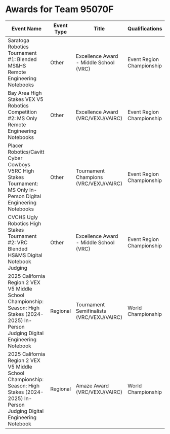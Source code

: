# Awards for Team 95070F

| Event Name | Event Type | Title | Qualifications |
|------------|------------|-------|----------------|
| Saratoga Robotics Tournament #1: Blended MS&HS Remote Engineering Notebooks | Other | Excellence Award - Middle School (VRC) | Event Region Championship |
| Bay Area High Stakes VEX V5 Robotics Competition #2: MS Only Remote Engineering Notebooks | Other | Excellence Award (VRC/VEXU/VAIRC) | Event Region Championship |
| Placer Robotics/Cavitt Cyber Cowboys V5RC High Stakes Tournament: MS Only In-Person Digital Engineering Notebooks | Other | Tournament Champions (VRC/VEXU/VAIRC) | Event Region Championship |
| CVCHS Ugly Robotics High Stakes Tournament #2: VRC Blended HS&MS Digital Notebook Judging | Other | Excellence Award - Middle School (VRC) | Event Region Championship |
| 2025 California Region 2 VEX V5 Middle School Championship: Season: High Stakes (2024-2025) In-Person Judging Digital Engineering Notebook | Regional | Tournament Semifinalists (VRC/VEXU/VAIRC) | World Championship |
| 2025 California Region 2 VEX V5 Middle School Championship: Season: High Stakes (2024-2025) In-Person Judging Digital Engineering Notebook | Regional | Amaze Award (VRC/VEXU/VAIRC) | World Championship |
